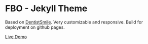 # FBO - Jekyll Theme

Based on [DentistSmile](http://obaez.com/dentistsmile-docs/). Very customizable and responsive. Build for deployment on github pages.

[Live Demo](https://airmotive.github.io/airmotive.services/)
